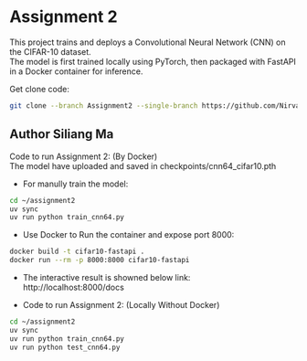 # Assignment 2

This project trains and deploys a Convolutional Neural Network (CNN) on the CIFAR-10 dataset.  
The model is first trained locally using PyTorch, then packaged with FastAPI in a Docker container for inference.

Get clone code:  
```bash
git clone --branch Assignment2 --single-branch https://github.com/NirvanaMa/APAN5560_sps_genai.git
```

## Author Siliang Ma
   
Code to run Assignment 2:  (By Docker)  
The model have uploaded and saved in checkpoints/cnn64_cifar10.pth
  
* For manully train the model:
```bash
cd ~/assignment2
uv sync
uv run python train_cnn64.py
``` 

* Use Docker to Run the container and expose port 8000:  
```bash
docker build -t cifar10-fastapi .
docker run --rm -p 8000:8000 cifar10-fastapi
```
  
* The interactive result is showned below link:  
http://localhost:8000/docs

  
- Code to run Assignment 2:  (Locally Without Docker)  
```bash
cd ~/assignment2
uv sync
uv run python train_cnn64.py
uv run python test_cnn64.py
``` 


  
